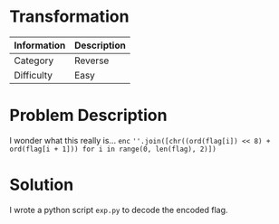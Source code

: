 # Transformation

| Information | Description |
| :-- | :-- |
| Category | Reverse |
| Difficulty | Easy |

# Problem Description

I wonder what this really is... `enc`
`''.join([chr((ord(flag[i]) << 8) + ord(flag[i + 1])) for i in range(0, len(flag), 2)])`

# Solution

I wrote a python script `exp.py` to decode the encoded flag.
